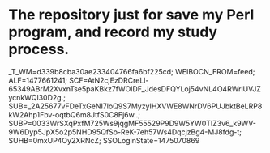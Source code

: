 # The repository just for save my Perl program, and record my study process.

_T_WM=d339b8cba30ae233404766fa6bf225cd; WEIBOCN_FROM=feed; ALF=1477661241; SCF=AtN2cjEzDRCreLl-65349ABrM2XvxnTse5paKBkz7fWOlDF_JdesDFQYLoj54vNL4O4RWrlUVJZycnkWQl30D2g.; SUB=_2A25677vFDeTxGeNI7loQ9S7MyzyIHXVWE8WNrDV6PUJbktBeLRP8kW2Ahp1Fbv-oqtbQ6m8JtfS0C8Fj6w..; SUBP=0033WrSXqPxfM725Ws9jqgMF55529P9D9W5YW0TIZ3v6_k9WV-9W6Dyp5JpX5o2p5NHD95QfSo-ReK-7eh57Ws4DqcjzBg4-MJ8fdg-t; SUHB=0mxUP4Oy2XRNcZ; SSOLoginState=1475070869
